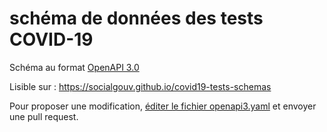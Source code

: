 # schéma de données des tests COVID-19

Schéma au format [OpenAPI 3.0](http://spec.openapis.org/oas/v3.0.3)

Lisible sur : https://socialgouv.github.io/covid19-tests-schemas

Pour proposer une modification, [éditer le fichier openapi3.yaml](https://github.com/SocialGouv/covid19-tests-schemas/edit/master/openapi3.yaml) et envoyer une pull request.
